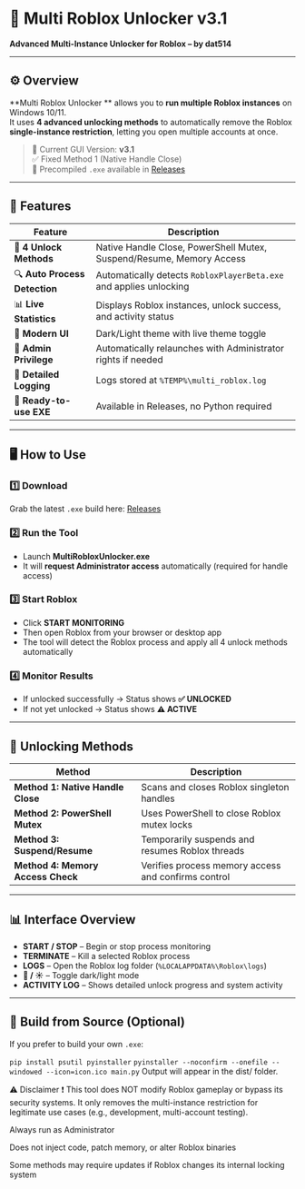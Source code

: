 # 🧩 Multi Roblox Unlocker v3.1  
**Advanced Multi-Instance Unlocker for Roblox – by dat514**

---

## ⚙️ Overview

**Multi Roblox Unlocker ** allows you to **run multiple Roblox instances** on Windows 10/11.  
It uses **4 advanced unlocking methods** to automatically remove the Roblox **single-instance restriction**, letting you open multiple accounts at once.

> 🧠 Current GUI Version: **v3.1**  
> ✅ Fixed Method 1 (Native Handle Close)  
> 💾 Precompiled `.exe` available in [Releases](https://github.com/dat514/Multi-Roblox-Tab/releases/latest)

---

## 🚀 Features

| Feature | Description |
|----------|-------------|
| 🧠 **4 Unlock Methods** | Native Handle Close, PowerShell Mutex, Suspend/Resume, Memory Access |
| 🔍 **Auto Process Detection** | Automatically detects `RobloxPlayerBeta.exe` and applies unlocking |
| 📊 **Live Statistics** | Displays Roblox instances, unlock success, and activity status |
| 🎨 **Modern UI** | Dark/Light theme with live theme toggle |
| 🔐 **Admin Privilege** | Automatically relaunches with Administrator rights if needed |
| 🧾 **Detailed Logging** | Logs stored at `%TEMP%\multi_roblox.log` |
| 💾 **Ready-to-use EXE** | Available in Releases, no Python required |

---

## 🖥️ How to Use

### 1️⃣ Download
Grab the latest `.exe` build here:   [Releases](https://github.com/dat514/Multi-Roblox-Tab/releases/latest)

### 2️⃣ Run the Tool
- Launch **MultiRobloxUnlocker.exe**  
- It will **request Administrator access** automatically (required for handle access)

### 3️⃣ Start Roblox
- Click **START MONITORING**  
- Then open Roblox from your browser or desktop app  
- The tool will detect the Roblox process and apply all 4 unlock methods automatically  

### 4️⃣ Monitor Results
- If unlocked successfully → Status shows **✅ UNLOCKED**  
- If not yet unlocked → Status shows **⚠️ ACTIVE**

---

## 🧰 Unlocking Methods

| Method | Description |
|---------|--------------|
| **Method 1: Native Handle Close** | Scans and closes Roblox singleton handles |
| **Method 2: PowerShell Mutex** | Uses PowerShell to close Roblox mutex locks |
| **Method 3: Suspend/Resume** | Temporarily suspends and resumes Roblox threads |
| **Method 4: Memory Access Check** | Verifies process memory access and confirms control |

---

## 📊 Interface Overview

- **START / STOP** – Begin or stop process monitoring  
- **TERMINATE** – Kill a selected Roblox process  
- **LOGS** – Open the Roblox log folder (`%LOCALAPPDATA%\Roblox\logs`)  
- **🌙 / ☀️** – Toggle dark/light mode  
- **ACTIVITY LOG** – Shows detailed unlock progress and system activity  

---

## 🧱 Build from Source (Optional)

If you prefer to build your own `.exe`:

```pip install psutil pyinstaller```
```pyinstaller --noconfirm --onefile --windowed --icon=icon.ico main.py```
Output will appear in the dist/ folder.

⚠️ Disclaimer
❗ This tool does NOT modify Roblox gameplay or bypass its security systems.
It only removes the multi-instance restriction for legitimate use cases (e.g., development, multi-account testing).

Always run as Administrator

Does not inject code, patch memory, or alter Roblox binaries

Some methods may require updates if Roblox changes its internal locking system



